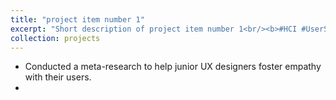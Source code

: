 ```yaml
---
title: "project item number 1"
excerpt: "Short description of project item number 1<br/><b>#HCI #UserStudy</b><br/><img src='/images/500x300.png'>"
collection: projects
---
```


- Conducted a meta-research to help junior UX designers foster empathy with their users.
- 
